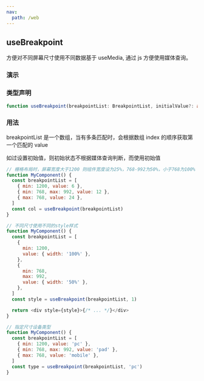 ```yaml
---
nav:
  path: /web
---
```


## useBreakpoint

方便对不同屏幕尺寸使用不同数据基于 useMedia, 通过 js 方便使用媒体查询。

### 演示

<code src="./demo.jsx"></code>

### 类型声明

```typescript
function useBreakpoint(breakpointList: BreakpointList, initialValue?: any): any
```

### 用法

breakpointList 是一个数组，当有多条匹配时，会根据数组 index 的顺序获取第一个匹配的 value

如过设置初始值，则初始状态不根据媒体查询判断，而使用初始值

```javascript
// 栅格布局时，屏幕宽度大于1200 则组件宽度设为25%，768-992为50%，小于768为100%
function MyComponent() {
  const breakpointList = [
    { min: 1200, value: 6 },
    { min: 768, max: 992, value: 12 },
    { max: 768, value: 24 },
  ]
  const col = useBreakpoint(breakpointList)
}

// 不同尺寸使用不同的style样式
function MyComponent() {
  const breakpointList = [
    {
      min: 1200,
      value: { width: '100%' },
    },
    {
      min: 768,
      max: 992,
      value: { width: '50%' },
    },
  ]
  const style = useBreakpoint(breakpointList, 1)

  return <div style={style}>{/* ... */}</div>
}

// 指定尺寸设备类型
function MyComponent() {
  const breakpointList = [
    { min: 1200, value: 'pc' },
    { min: 768, max: 992, value: 'pad' },
    { max: 768, value: 'mobile' },
  ]
  const type = useBreakpoint(breakpointList, 'pc')
}
```

